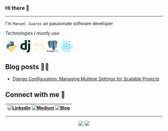 <!-- Social Section -->
### Hi there 👋 
---
I'm `Manuel Suarez` an passionate software developer

*Technologies I mostly use:*
<div>
  <img src=https://github.com/devicons/devicon/blob/master/icons/python/python-original.svg title="Python" alt="Python" width="40" height="40" />
  <img src=https://github.com/devicons/devicon/blob/master/icons/django/django-plain.svg title="Django" alt="Django" width="40" height="40" />
  <img src=https://github.com/devicons/devicon/blob/master/icons/amazonwebservices/amazonwebservices-line-wordmark.svg title="AWS" alt="AWS" width="40" height="40" />
  <img src=https://github.com/devicons/devicon/blob/master/icons/postgresql/postgresql-original-wordmark.svg title="PostgreSQL" alt="PostgreSQL" width="40" height="40" />
  <img src=https://github.com/devicons/devicon/blob/master/icons/react/react-original.svg title="React" alt="React" width="40" height="40" />
  
</div>

## Blog posts 🧑‍💻
<!-- BLOG-POST-LIST:START -->
- [Django Configuration: Managing Multiple Settings for Scalable Projects](https://medium.com/towardsdev/django-configuration-managing-multiple-settings-for-scalable-projects-0afd46cb6a6b)
<!-- BLOG-POST-LIST:END -->

## Connect with me 📨
| [![LinkedIn](https://img.shields.io/badge/-LinkedIn-0077b5?style=flat&logo=Linkedin&logoColor=white)](https://www.linkedin.com/in/mefardales/) [![Medium](https://img.shields.io/badge/-Medium-00ab6c?style=flat&labelColor=00ab6c&logo=Medium&logoColor=white)](https://mefardales.medium.com/) [![Blog](https://img.shields.io/badge/-Blog-738A94?style=flat&labelColor=738A94&logo=Ghost&logoColor=white)](https://bento.me/msf)|
|:------:|
 ---
 <p align = "center">
  <img src = "https://github-readme-stats.vercel.app/api?username=mefardales&show_icons=true&theme=bear" width = 400>
  <img src = "https://github-readme-streak-stats.herokuapp.com?user=mefardales&theme=dark&hide_border=true" width = 400>
</p>
